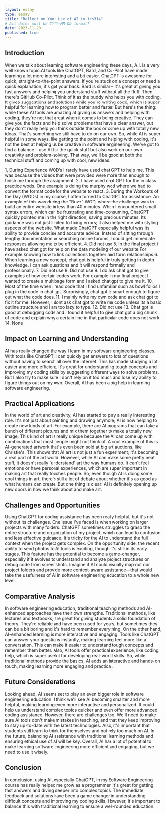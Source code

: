 ```yaml
---
layout: essay
type: essay
title: "Reflect on Your Use of AI in ics314"
# All dates must be YYYY-MM-DD format!
date: 2023-11-20
published: true
---
```


## Introduction 
When we talk about learning software engineering these days, A.I. is a very well known topic.AI tools like ChatGPT, Bard, and Co-Pilot have made learning a lot more interesting and a bit easier. ChatGPT is awesome for quick, straight-to-the-point answers. If you're stuck on a concept or need a quick explanation, it's got your back. Bard is similar – it's great at giving you fast answers and helping you understand stuff without all the fluff. Then there's GitHub Co-Pilot. Think of it as the buddy who helps you with coding. It gives suggestions and solutions while you're writing code, which is super helpful for learning how to program better and faster.
But here's the thing: while these AI tools are amazing at giving us answers and helping with coding, they're not that great when it comes to being creative. They can give you the facts and help solve problems that have a clear answer, but they don't really help you think outside the box or come up with totally new ideas. That's something we still have to do on our own.
So, while AI is super helpful in some ways, like getting to the point and helping with coding, it's not the best at helping us be creative in software engineering. We've got to find a balance – use AI for the quick stuff but also work on our own creativity and problem-solving. That way, we'll be good at both the technical stuff and coming up with cool, new ideas.


1, During Experience WOD’s I rarely have used chat GPT to help me. This was because the videos that were provided were more than enough to finish me through the assignment. 
2. I have used chat GPT for the in class practice wods. One example is doing the murphy wod where we had to convert the format code for the website to react.
3. During the Workouts of the Day (WODs) in my course, I often turned to ChatGPT for assistance. An example of this was during the "Buzz" WOD, where the challenge was to build an entire website in less than 40 minutes. When I encountered small syntax errors, which can be frustrating and time-consuming, ChatGPT quickly pointed me in the right direction, saving precious minutes. Its guidance was not just limited to fixing errors; it also helped me with styling aspects of the website. What made ChatGPT especially helpful was its ability to provide concise and accurate advice. Instead of sitting through lengthy documentation or searching online forums, I could get immediate responses allowing me to be efficient.
4. Did not use
5. In the final project i have asked chat gpt for help on the data modeling of our website.For example knowing how to link collections together and form relationships
6. When learning a new concept, chat gpt is helpful in truly getting in depth knowledge. I can ask questions and it will respond formally and professionally.
7. Did not use
8. Did not use
9. I do ask chat gpt to give examples of how certain codes work. For example in my final project I wanted to create a multipage form and I asked chat gpt to give me it.
10. Most of the time when i read code that i find unfamiliar such as bowl folios I plug in the code in chat gpt. Surprisingly, chat gpt is smart enough to figure out what the code does.
11. I mainly write my own code and ask chat gpt to fix it for me. However, I dont ask chat gpt to write me code unless its a basic outline structure and i am too lazy to type.
12. Did not use
13. Chat gpt is good at debugging code and i found it helpful to give chat gpt a big chunk of code and explain why a certain line in that particular code does not work. 
14. None


## Impact on Learning and Understanding

AI has really changed the way I learn in my software engineering classes. With tools like ChatGPT, I can quickly get answers to lots of questions without having to search all over the internet. This has made studying a lot easier and more efficient. It's great for understanding tough concepts and improving my coding skills by suggesting different ways to solve problems. But I also try to make sure I don't rely on it too much and lose my ability to figure things out on my own. Overall, AI has been a big help in learning software engineering.

## Practical Applications
In the world of art and creativity, AI has started to play a really interesting role. It's not just about painting and drawing anymore; AI is now helping to create new kinds of art. For example, there are AI programs that can take a bunch of different pictures and mix them together to make a totally new image. This kind of art is really unique because the AI can come up with combinations that most people might not think of. A cool example of this is AI-generated artwork that's even been sold at big art auctions, like Christie's. This shows that AI art is not just a fun experiment; it's becoming a real part of the art world. However, while AI can make some pretty neat stuff, it doesn't really 'understand' art the way humans do. It can't feel emotions or have personal experiences, which are super important in making art that really touches people. So, even though AI is doing some cool things in art, there's still a lot of debate about whether it's as good as what humans can create. But one thing is clear: AI is definitely opening up new doors in how we think about and make art.

## Challenges and Opportunities
Using ChatGPT for coding assistance has been really helpful, but it's not without its challenges. One issue I've faced is when working on larger projects with many folders. ChatGPT sometimes struggles to grasp the entire structure and organization of my project, which can lead to confusion and less effective guidance. It's tricky for the AI to understand the full context when the project gets complex. On the opportunity side, the recent ability to send photos to AI tools is exciting, though it's still in its early stages. This feature has the potential to become a game-changer, especially if it evolves to understand and analyze project structures or debug code from screenshots. Imagine if AI could visually map out our project folders and provide more context-aware assistance—that would take the usefulness of AI in software engineering education to a whole new level. 

## Comparative Analysis
In software engineering education, traditional teaching methods and AI-enhanced approaches have their own strengths. Traditional methods, like lectures and textbooks, are great for giving students a solid foundation of theory. They're reliable and have been used for years, but sometimes they can be a bit boring and it's hard to remember everything. On the other hand, AI-enhanced learning is more interactive and engaging. Tools like ChatGPT can answer your questions instantly, making learning feel more like a conversation. This can make it easier to understand tough concepts and remember them better. Also, AI tools offer practical experience, like coding help, which is super useful for developing real-world skills. So, while traditional methods provide the basics, AI adds an interactive and hands-on touch, making learning more engaging and practical.

## Future Considerations
Looking ahead, AI seems set to play an even bigger role in software engineering education. I think we'll see AI becoming smarter and more helpful, making learning even more interactive and personalized. It could help us understand complex topics quicker and even offer more advanced coding assistance. However, there are challenges too. We'll need to make sure AI tools don't make mistakes in teaching, and that they keep improving to stay up-to-date with the latest technologies. Also, it's important that students still learn to think for themselves and not rely too much on AI. In the future, balancing AI assistance with traditional learning methods and ensuring ethical use of AI will be key. Overall, AI has a lot of potential to make learning software engineering more efficient and engaging, but we need to use it wisely.

## Conclusion
In conclusion, using AI, especially ChatGPT, in my Software Engineering course has really helped me grow as a programmer. It's great for getting fast answers and diving deeper into complex topics. The immediate feedback and solutions have been a game changer in understanding difficult concepts and improving my coding skills. However, it's important to balance this with traditional learning to ensure a well-rounded education. 

